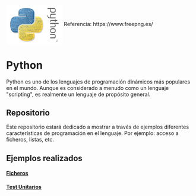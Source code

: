 <img align="center" src="https://github.com/jpexposito/jpexposito/blob/main/imagen/python.png"  width="30%" height="30%" alt="Phyton @jpexposito">
Referencia: https://www.freepng.es/

# Python
Python es uno de los lenguajes de programación dinámicos más populares en el mundo. Aunque es considerado a menudo como un lenguaje "scripting", es realmente un lenguaje de propósito general.
## Repositorio
Este repositorio estará dedicado a mostrar a través de ejemplos diferentes características de programación en el lenguaje. Por ejemplo: acceso a ficheros, listas, etc.

## Ejemplos realizados
#### [Ficheros](fichero)
#### [Test Unitarios](test-unitarios)

